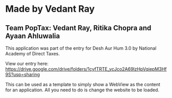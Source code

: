 # Made by Vedant Ray
## Team PopTax: Vedant Ray, Ritika Chopra and Ayaan Ahluwalia

This application was part of the entry for Desh Aur Hum 3.0 by National Academy of Direct Taxes.

View our entry here: https://drive.google.com/drive/folders/1cyfTRTE_vcJco2A69lzHpVqiepM3Hf9S?usp=sharing

This can be used as a template to simply show a WebView as the content for an application. All you need to do is change the website to be loaded.

